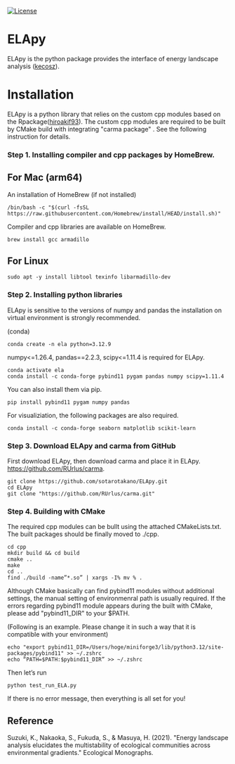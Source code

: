 [![License](https://img.shields.io/badge/License-BSD_2--Clause-orange.svg)](https://opensource.org/licenses/BSD-2-Clause)

# ELApy
ELApy is the python package provides the interface of energy landscape analysis ([kecosz](https://github.com/kecosz/rELA)).

# Installation
ELApy is a python library that relies on the custom cpp modules based on the Rpackage([hiroakif93](https://github.com/hiroakif93)). 
The custom cpp modules are required to be built by CMake build with integrating "carma package" . See the following instruction for details.


### Step 1. Installing compiler and cpp packages by HomeBrew.

## For Mac (arm64)
An installation of HomeBrew (if not installed)
```shell
/bin/bash -c "$(curl -fsSL https://raw.githubusercontent.com/Homebrew/install/HEAD/install.sh)"
```

Compiler and cpp libraries are available on HomeBrew.
```shell
brew install gcc armadillo
```

## For Linux
```shell
sudo apt -y install libtool texinfo libarmadillo-dev
```


### Step 2. Installing python libraries
ELApy is sensitive to the versions of numpy and pandas
the installation on virtual environment is strongly recommended.

(conda)
```shell
conda create -n ela python=3.12.9
```
numpy<=1.26.4, pandas==2.2.3, scipy<=1.11.4 is required for ELApy.
```shell
conda activate ela
conda install -c conda-forge pybind11 pygam pandas numpy scipy=1.11.4
```

You can also install them via pip.
```shell
pip install pybind11 pygam numpy pandas 
```

For visualiziation, the following packages are also required.
```shell
conda install -c conda-forge seaborn matplotlib scikit-learn
```

### Step 3. Download ELApy and carma from GitHub

First download ELApy, then download carma and place it in ELApy.
https://github.com/RUrlus/carma.

```shell
git clone https://github.com/sotarotakano/ELApy.git
cd ELApy
git clone "https://github.com/RUrlus/carma.git"
```

### Step 4. Building with CMake
The required cpp modules can be bullt using the attached CMakeLists.txt.
The built packages should be finally moved to ./cpp.

```shell
cd cpp
mkdir build && cd build
cmake ..
make
cd ..
find ./build -name”*.so” | xargs -I% mv % .
```
Although CMake basically can find pybind11 modules without additional settings,
the manual setting of environmenral path is usually required.
If the errors regarding pybind11 module appears during the built with CMake, please add "pybind11_DIR" to your $PATH.

(Following is an example. Please change it in such a way that it is compatible with your environment)
```shell
echo "export pybind11_DIR=/Users/hoge/miniforge3/lib/python3.12/site-packages/pybind11" >> ~/.zshrc
echo “PATH=$PATH:$pybind11_DIR” >> ~/.zshrc
```
Then let’s run
```shell
python test_run_ELA.py
```

If there is no error message, then everything is all set for you!

Reference
-----------
Suzuki, K., Nakaoka, S., Fukuda, S., & Masuya, H. (2021).
"Energy landscape analysis elucidates the multistability of ecological communities 
across environmental gradients." Ecological Monographs.
